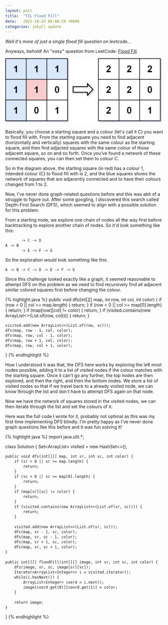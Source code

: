 ```yaml
---
layout: post
title:  "TIL Flood Fill"
date:   2022-10-23 00:08:29 +0800
categories: jekyll update
---
```

*Well it's more of just a single flood fill question on leetcode...*

Anyways, behold! An "*easy*" question from LeetCode: [Flood Fill][floodfill-link].

![Diagram of the problem](/images/floodfill.jpeg)

Basically, you choose a starting square and a colour (let's call it C) you want to flood fill with. From the starting square you need to find adjacent (horizontally and vertically) squares with the same colour as the starting square, and then find adjacted squares with the same colour of those adjacent square, so on and so forth. Once you've found a network of these connected squares, you can then set them to colour C.

So in the diagram above, the starting square (in red) has a colour 1, intended colour (C) to flood fill with is 2, and the blue squares shows the network of squares that are adjacently connected and to have their colours changed from 1 to 2.


Now, I've never done graph-related questions before and this was abit of a struggle to figure out. After some googling, I discovered this search called Depth-First Search (DFS), which seemed to align with a possible solution for this problem.

From a starting node, we explore one chain of nodes all the way first before backtracking to explore another chain of nodes. So it'd look something like this:
```
       -> C -> D
A -> B      
       -> E -> F -> G 
```
So the exploration would look something like this:

```
A -> B -> C -> D -> E -> F -> G
```

Since this challenge looked exactly like a graph, it seemed reasonable to attempt DFS on this problem as we need to find recursively find all adjacent similar colored squares first before changing the colour.

{% highlight java %}
public void dfs(int[][] map, int row, int col, int color) {
    if (row < 0 || col >= map.length) {
        return;
    }
    if (row < 0 || col >= map[0].length) {
        return;
    }
    if (map[row][col] != color) {
        return;
    }
    if (visited.contains(new ArrayList<>(List.of(row, col)))) {
        return;
    }
    
    visited.add(new ArrayList<>(List.of(row, sc)));
    dfs(map, row - 1, col, color);
    dfs(map, row, col - 1, color);
    dfs(map, row + 1, col, color);
    dfs(map, row, col + 1, color);
}
{% endhighlight %}

How I understood it was that, the DFS here works by exploring the left most nodes possible, adding it to a list of visited nodes if the colour matches with the starting square. Once it can't go any further, the top nodes are then explored, and then the right, and then the bottom nodes. We store a list of visited nodes so that if we travel back to a already visited node, we can know through the list and don't have to attempt DFS again on that node.

Now we have the network of squares stored in the visited nodes, we can then iterate through the list and set the colours of it.

Here was the full code I wrote for it, probably not optimal as this was my first time implementing DFS blindly. I'm pretty happy as I've never done graph questions like this before and it was fun solving it!

{% highlight java %}
import java.util.*;

class Solution {
    Set<ArrayList<Integer>> visited = new HashSet<>();
        
    public void dfs(int[][] map, int sr, int sc, int color) {
        if (sr < 0 || sr >= map.length) {
            return;
        }
        if (sc < 0 || sc >= map[0].length) {
            return;
        }
        if (map[sr][sc] != color) {
            return;
        }
        if (visited.contains(new ArrayList<>(List.of(sr, sc)))) {
            return;
        }
        
        visited.add(new ArrayList<>(List.of(sr, sc)));
        dfs(map, sr - 1, sc, color);
        dfs(map, sr, sc - 1, color);
        dfs(map, sr + 1, sc, color);
        dfs(map, sr, sc + 1, color);
    }

    public int[][] floodFill(int[][] image, int sr, int sc, int color) {
        dfs(image, sr, sc, image[sr][sc]);
        Iterator<ArrayList<Integer>> i = visited.iterator();
        while(i.hasNext()) {
            ArrayList<Integer> coord = i.next();
            image[coord.get(0)][coord.get(1)] = color;
        }
    
        return image;
    }
}
{% endhighlight %}

[floodfill-link]: https://leetcode.com/problems/flood-fill/description/
